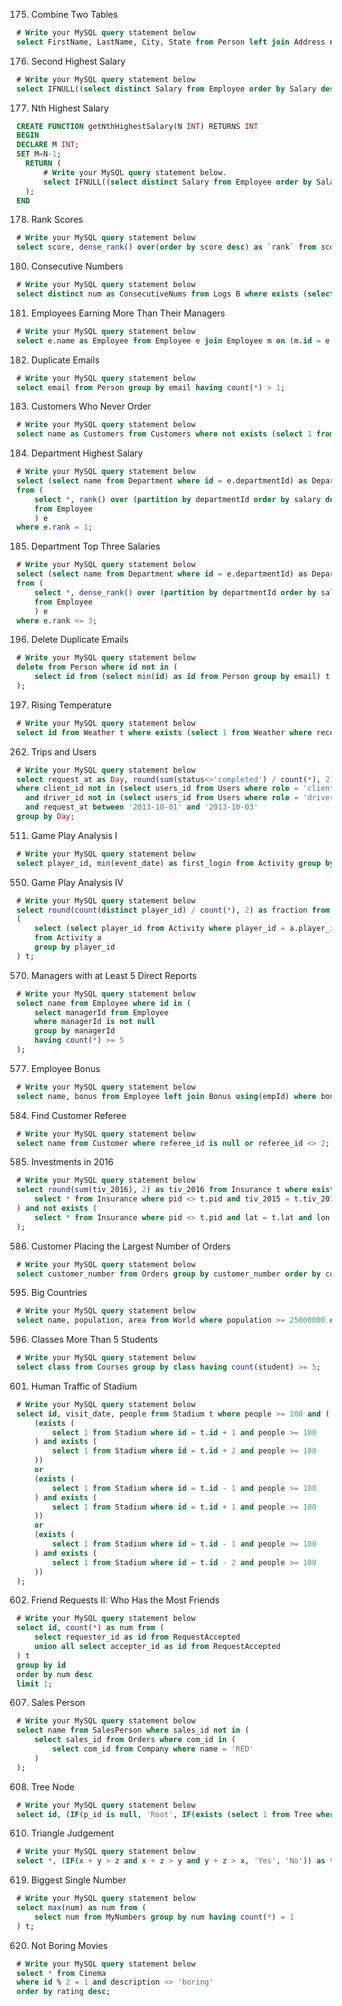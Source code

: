 175. Combine Two Tables
```sql
# Write your MySQL query statement below
select FirstName, LastName, City, State from Person left join Address using (PersonId)
```
176. Second Highest Salary
```sql
# Write your MySQL query statement below
select IFNULL((select distinct Salary from Employee order by Salary desc limit 1,1), null) as SecondHighestSalary;
```
177. Nth Highest Salary
```sql
CREATE FUNCTION getNthHighestSalary(N INT) RETURNS INT
BEGIN
DECLARE M INT;
SET M=N-1;
  RETURN (
      # Write your MySQL query statement below.
      select IFNULL((select distinct Salary from Employee order by Salary desc limit M, 1), null)
  );
END
```
178. Rank Scores
```sql
# Write your MySQL query statement below
select score, dense_rank() over(order by score desc) as `rank` from scores;
```
180. Consecutive Numbers
```sql
# Write your MySQL query statement below
select distinct num as ConsecutiveNums from Logs B where exists (select * from Logs A where A.id = B.id - 1 and A.num = B.num) and exists (select * from Logs C where C.id = B.id + 1 and C.num = B.num);
```
181. Employees Earning More Than Their Managers
```sql
# Write your MySQL query statement below
select e.name as Employee from Employee e join Employee m on (m.id = e.managerId) where e.managerId is not null and e.salary > m.salary;
```
182. Duplicate Emails
```sql
# Write your MySQL query statement below
select email from Person group by email having count(*) > 1;
```
183. Customers Who Never Order
```sql
# Write your MySQL query statement below
select name as Customers from Customers where not exists (select 1 from Orders where customerId = Customers.id);
```
184. Department Highest Salary
```sql
# Write your MySQL query statement below
select (select name from Department where id = e.departmentId) as Department, e.name as Employee, salary as Salary
from (
    select *, rank() over (partition by departmentId order by salary desc) as `rank` 
    from Employee
    ) e
where e.rank = 1;
```
185. Department Top Three Salaries
```sql
# Write your MySQL query statement below
select (select name from Department where id = e.departmentId) as Department, e.name as Employee, salary as Salary
from (
    select *, dense_rank() over (partition by departmentId order by salary desc) as `rank` 
    from Employee
    ) e
where e.rank <= 3;
```
196. Delete Duplicate Emails
```sql
# Write your MySQL query statement below
delete from Person where id not in (
    select id from (select min(id) as id from Person group by email) t
);
```
197. Rising Temperature
```sql
# Write your MySQL query statement below
select id from Weather t where exists (select 1 from Weather where recordDate = subdate(t.recordDate, 1) and temperature < t.temperature);
```
262. Trips and Users
```sql
# Write your MySQL query statement below
select request_at as Day, round(sum(status<>'completed') / count(*), 2) as `Cancellation Rate` from Trips 
where client_id not in (select users_id from Users where role = 'client' and banned = 'Yes') 
  and driver_id not in (select users_id from Users where role = 'driver' and banned = 'Yes')
  and request_at between '2013-10-01' and '2013-10-03'
group by Day;
```
511. Game Play Analysis I
```sql
# Write your MySQL query statement below
select player_id, min(event_date) as first_login from Activity group by player_id;
```
550. Game Play Analysis IV
```sql
# Write your MySQL query statement below
select round(count(distinct player_id) / count(*), 2) as fraction from
(
    select (select player_id from Activity where player_id = a.player_id and event_date = adddate(min(a.event_date), 1)) as player_id
    from Activity a
    group by player_id
) t;
```
570. Managers with at Least 5 Direct Reports
```sql
# Write your MySQL query statement below
select name from Employee where id in (
    select managerId from Employee
    where managerId is not null
    group by managerId
    having count(*) >= 5
);
```
577. Employee Bonus
```sql
# Write your MySQL query statement below
select name, bonus from Employee left join Bonus using(empId) where bonus is null or bonus < 1000;
```
584. Find Customer Referee
```sql
# Write your MySQL query statement below
select name from Customer where referee_id is null or referee_id <> 2;
```
585. Investments in 2016
```sql
# Write your MySQL query statement below
select round(sum(tiv_2016), 2) as tiv_2016 from Insurance t where exists (
    select * from Insurance where pid <> t.pid and tiv_2015 = t.tiv_2015
) and not exists (
    select * from Insurance where pid <> t.pid and lat = t.lat and lon = t.lon
);
```
586. Customer Placing the Largest Number of Orders
```sql
# Write your MySQL query statement below
select customer_number from Orders group by customer_number order by count(*) desc limit 1;
```
595. Big Countries
```sql
# Write your MySQL query statement below
select name, population, area from World where population >= 25000000 or area >= 3000000;
```
596. Classes More Than 5 Students
```sql
# Write your MySQL query statement below
select class from Courses group by class having count(student) >= 5;
```
601. Human Traffic of Stadium
```sql
# Write your MySQL query statement below
select id, visit_date, people from Stadium t where people >= 100 and (
    (exists (
        select 1 from Stadium where id = t.id + 1 and people >= 100
    ) and exists (
        select 1 from Stadium where id = t.id + 2 and people >= 100
    ))
    or 
    (exists (
        select 1 from Stadium where id = t.id - 1 and people >= 100
    ) and exists (
        select 1 from Stadium where id = t.id + 1 and people >= 100
    ))
    or 
    (exists (
        select 1 from Stadium where id = t.id - 1 and people >= 100
    ) and exists (
        select 1 from Stadium where id = t.id - 2 and people >= 100
    ))
);
```
602. Friend Requests II: Who Has the Most Friends
```sql
# Write your MySQL query statement below
select id, count(*) as num from (
    select requester_id as id from RequestAccepted
    union all select accepter_id as id from RequestAccepted
) t
group by id
order by num desc
limit 1;
```
607. Sales Person
```sql
# Write your MySQL query statement below
select name from SalesPerson where sales_id not in (
    select sales_id from Orders where com_id in (
        select com_id from Company where name = 'RED'
    )
);
```
608. Tree Node
```sql
# Write your MySQL query statement below
select id, (IF(p_id is null, 'Root', IF(exists (select 1 from Tree where p_id = t.id), 'Inner', 'Leaf'))) as type from Tree t;
```
610. Triangle Judgement
```sql
# Write your MySQL query statement below
select *, (IF(x + y > z and x + z > y and y + z > x, 'Yes', 'No')) as triangle from Triangle;
```
619. Biggest Single Number
```sql
# Write your MySQL query statement below
select max(num) as num from (
    select num from MyNumbers group by num having count(*) = 1
) t;
```
620. Not Boring Movies
```sql
# Write your MySQL query statement below
select * from Cinema
where id % 2 = 1 and description <> 'boring'
order by rating desc;
```

